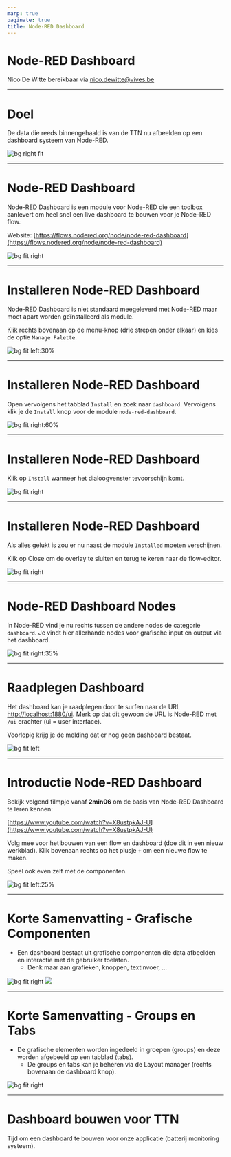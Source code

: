 ```yaml
---
marp: true
paginate: true
title: Node-RED Dashboard
---
```


<!-- Source: https://www.youtube.com/watch?v=7QOWxuuGYh4 -->

# <!-- fit --> Node-RED Dashboard

Nico De Witte
bereikbaar via [nico.dewitte@vives.be](mailto:nico.dewitte@vives.be)

---

# Doel

De data die reeds binnengehaald is van de TTN nu afbeelden op een dashboard systeem van Node-RED.

![bg right fit](./img/goal.jpg)

---

# Node-RED Dashboard

Node-RED Dashboard is een module voor Node-RED die een toolbox aanlevert om heel snel een live dashboard te bouwen voor je Node-RED flow.

Website: [https://flows.nodered.org/node/node-red-dashboard](https://flows.nodered.org/node/node-red-dashboard)

![bg fit right](./img/dashboard.png)

---

# Installeren Node-RED Dashboard

Node-RED Dashboard is niet standaard meegeleverd met Node-RED maar moet apart worden geïnstalleerd als module.

Klik rechts bovenaan op de menu-knop (drie strepen onder elkaar) en kies de optie `Manage Palette`.

![bg fit left:30%](./img/manage_palette.png)

---

# Installeren Node-RED Dashboard

Open vervolgens het tabblad `Install` en zoek naar `dashboard`. Vervolgens klik je de `Install` knop voor de module `node-red-dashboard`.

![bg fit right:60%](./img/install-dashboard.png)

----

# Installeren Node-RED Dashboard

Klik op `Install` wanneer het dialoogvenster tevoorschijn komt.

![bg fit right](./img/install.png)

---

# Installeren Node-RED Dashboard

Als alles gelukt is zou er nu naast de module `Installed` moeten verschijnen.

Klik op Close om de overlay te sluiten en terug te keren naar de flow-editor.

![bg fit right](./img/installed.png)

---

# Node-RED Dashboard Nodes

In Node-RED vind je nu rechts tussen de andere nodes de categorie `dashboard`. Je vindt hier allerhande nodes voor grafische input en output via het dashboard.

![bg fit right:35%](./img/nodes.png)

---

# Raadplegen Dashboard

Het dashboard kan je raadplegen door te surfen naar de URL [http://localhost:1880/ui](http://localhost:1880/ui). Merk op dat dit gewoon de URL is Node-RED met `/ui` erachter (ui = user interface).

Voorlopig krijg je de melding dat er nog geen dashboard bestaat.

![bg fit left](./img/empty-dashboard.png)

---

# Introductie Node-RED Dashboard

Bekijk volgend filmpje vanaf **2min06** om de basis van Node-RED Dashboard te leren kennen:

[https://www.youtube.com/watch?v=X8ustpkAJ-U](https://www.youtube.com/watch?v=X8ustpkAJ-U)

Volg mee voor het bouwen van een flow en dashboard (doe dit in een nieuw werkblad). Klik bovenaan rechts op het plusje `+` om een nieuwe flow te maken.

Speel ook even zelf met de componenten.

![bg fit left:25%](./img/opdracht.png)

---

# Korte Samenvatting - Grafische Componenten

* Een dashboard bestaat uit grafische componenten die data afbeelden en interactie met de gebruiker toelaten.
  * Denk maar aan grafieken, knoppen, textinvoer, ...

![bg fit right](./img/ui-components.png)
![](./img/ui-components-temperatuur.png)


---

# Korte Samenvatting - Groups en Tabs

* De grafische elementen worden ingedeeld in groepen (groups) en deze worden afgebeeld op een tabblad (tabs).
  * De groups en tabs kan je beheren via de Layout manager (rechts bovenaan de dashboard knop).

![bg fit right](./img/tabs-groups-manager.png)

---

# Dashboard bouwen voor TTN

Tijd om een dashboard te bouwen voor onze applicatie (batterij monitoring systeem).

